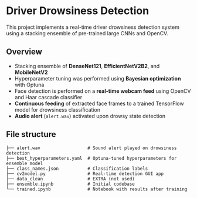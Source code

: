 # Driver Drowsiness Detection

This project implements a real-time driver drowsiness detection system using a stacking ensemble of pre-trained large CNNs and OpenCV.

## Overview

- Stacking ensemble of **DenseNet121**, **EfficientNetV2B2**, and **MobileNetV2**
- Hyperparameter tuning was performed using **Bayesian optimization** with Optuna
- Face detection is performed on a **real-time webcam feed** using OpenCV and Haar cascade classifier
- **Continuous feeding** of extracted face frames to a trained TensorFlow model for drowsiness classification
- **Audio alert** (`alert.wav`) activated upon drowsy state detection

## File structure

```
├── alert.wav                  # Sound alert played on drowsiness detection
├── best_hyperparameters.yaml  # Optuna-tuned hyperparameters for ensemble model
├── class_names.json           # Classification labels
├── cv2model.py                # Real-time detection GUI app
├── data_clean                 # EXTRA (not used)
├── ensemble.ipynb             # Initial codebase
└── trained.ipynb              # Notebook with results after training
```
